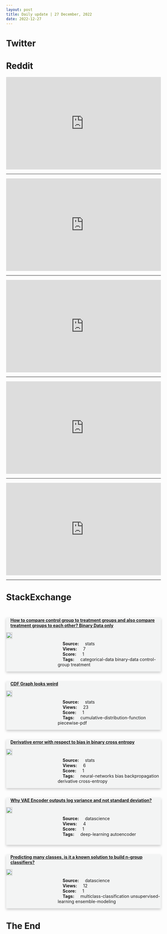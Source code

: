 ```yaml
---
layout: post
title: Daily update | 27 December, 2022
date: 2022-12-27
---
```


<script async src="https://platform.twitter.com/widgets.js" charset="utf-8"></script>


<script src='https://storage.ko-fi.com/cdn/scripts/overlay-widget.js'></script>
<script>
  kofiWidgetOverlay.draw('themldojo', {
    'type': 'floating-chat',
    'floating-chat.donateButton.text': 'Support me',
    'floating-chat.donateButton.background-color': '#f45d22',
    'floating-chat.donateButton.text-color': '#fff'
  });
</script>

# Twitter 

<blockquote class="twitter-tweet"><a href="https://twitter.com/davidzweig/status/1607384657317793792"></a></blockquote>

<blockquote class="twitter-tweet"><a href="https://twitter.com/svpino/status/1607422171818909697"></a></blockquote>

<blockquote class="twitter-tweet"><a href="https://twitter.com/paulabartabajo_/status/1607330402246742016"></a></blockquote>

<blockquote class="twitter-tweet"><a href="https://twitter.com/sparklingruby/status/1607447213432512512"></a></blockquote>

<blockquote class="twitter-tweet"><a href="https://twitter.com/KirkDBorne/status/1607216116656492548"></a></blockquote>

<blockquote class="twitter-tweet"><a href="https://twitter.com/DeepLearningAI_/status/1607405881913708550"></a></blockquote>

<blockquote class="twitter-tweet"><a href="https://twitter.com/ylecun/status/1607492889323380737"></a></blockquote>

<blockquote class="twitter-tweet"><a href="https://twitter.com/slashML/status/1607319768138219520"></a></blockquote>

<blockquote class="twitter-tweet"><a href="https://twitter.com/slashML/status/1607206495510306816"></a></blockquote>

<blockquote class="twitter-tweet"><a href="https://twitter.com/slashML/status/1607334874335137793"></a></blockquote>

# Reddit 

<iframe id="reddit-embed" src="https://www.redditmedia.com/r/MachineLearning/comments/zvbjot/trippy_inkpunk_style_animation_using_stable?ref_source=embed&amp;ref=share&amp;embed=true" sandbox="allow-scripts allow-same-origin allow-popups" style="border: none;" height="300" width="100%" scrolling="yes"></iframe>
<hr style="width:100%;text-align:left;margin-left:0">
<iframe id="reddit-embed" src="https://www.redditmedia.com/r/dataengineering/comments/zvfcjh/discussion_star_schema_and_dimensional_modeling?ref_source=embed&amp;ref=share&amp;embed=true" sandbox="allow-scripts allow-same-origin allow-popups" style="border: none;" height="300" width="100%" scrolling="yes"></iframe>
<hr style="width:100%;text-align:left;margin-left:0">
<iframe id="reddit-embed" src="https://www.redditmedia.com/r/datascience/comments/zvlp61/whats_the_most_stressful_moment_in_your_data?ref_source=embed&amp;ref=share&amp;embed=true" sandbox="allow-scripts allow-same-origin allow-popups" style="border: none;" height="300" width="100%" scrolling="yes"></iframe>
<hr style="width:100%;text-align:left;margin-left:0">
<iframe id="reddit-embed" src="https://www.redditmedia.com/r/datascience/comments/zve9pd/books_to_read_after_the_visual_display_of?ref_source=embed&amp;ref=share&amp;embed=true" sandbox="allow-scripts allow-same-origin allow-popups" style="border: none;" height="300" width="100%" scrolling="yes"></iframe>
<hr style="width:100%;text-align:left;margin-left:0">
<iframe id="reddit-embed" src="https://www.redditmedia.com/r/datascience/comments/zvjp2k/low_average_cosine_similarity_uniqueness?ref_source=embed&amp;ref=share&amp;embed=true" sandbox="allow-scripts allow-same-origin allow-popups" style="border: none;" height="300" width="100%" scrolling="yes"></iframe>
<hr style="width:100%;text-align:left;margin-left:0">

<style>
.card {
box-shadow: 0 4px 8px 0 rgba(0,0,0,0.2);
transition: 0.3s;
width: 100%;
background-color: #F3F4F4;
}
p{
    margin-left:  3em;
    padding-top: 1em;
}
.part2{
    display: grid;
    grid-template-columns: 1fr 3fr;
}
h4{
    margin: 1em;
}

.card:hover {
box-shadow: 0 8px 16px 0 rgba(0,0,0,0.2);
}
b {
padding: 2px 16px;
}
</style>
  
# StackExchange 


  <br>
  <div class="card">
  <h4><a href='https://stats.stackexchange.com/questions/600093/how-to-compare-control-group-to-treatment-groups-and-also-compare-treatment-grou'>How to compare control group to treatment groups and also compare treatment groups to each other? Binary Data only</a></h4> 
  <div class="part2">
      <img src="https://cdn.sstatic.net/Sites/stats/Img/apple-touch-icon@2.png?v=344f57aa10cc" alt="Img missing!" style="width:40%">
      <p><b>Source:</b> stats<br><b>Views:</b> 7<br><b>Score:</b> 1<br><b>Tags:</b> <span class="badge badge-dark">categorical-data</span> <span class="badge badge-dark">binary-data</span> <span class="badge badge-dark">control-group</span> <span class="badge badge-dark">treatment</span></p> 
  </div>
  </div>
      
  <br>
  <div class="card">
  <h4><a href='https://stats.stackexchange.com/questions/600065/cdf-graph-looks-weird'>CDF Graph looks weird</a></h4> 
  <div class="part2">
      <img src="https://cdn.sstatic.net/Sites/stats/Img/apple-touch-icon@2.png?v=344f57aa10cc" alt="Img missing!" style="width:40%">
      <p><b>Source:</b> stats<br><b>Views:</b> 23<br><b>Score:</b> 1<br><b>Tags:</b> <span class="badge badge-dark">cumulative-distribution-function</span> <span class="badge badge-dark">piecewise-pdf</span></p> 
  </div>
  </div>
      
  <br>
  <div class="card">
  <h4><a href='https://stats.stackexchange.com/questions/600129/derivative-error-with-respect-to-bias-in-binary-cross-entropy'>Derivative error with respect to bias in binary cross entropy</a></h4> 
  <div class="part2">
      <img src="https://cdn.sstatic.net/Sites/stats/Img/apple-touch-icon@2.png?v=344f57aa10cc" alt="Img missing!" style="width:40%">
      <p><b>Source:</b> stats<br><b>Views:</b> 6<br><b>Score:</b> 1<br><b>Tags:</b> <span class="badge badge-dark">neural-networks</span> <span class="badge badge-dark">bias</span> <span class="badge badge-dark">backpropagation</span> <span class="badge badge-dark">derivative</span> <span class="badge badge-dark">cross-entropy</span></p> 
  </div>
  </div>
      
  <br>
  <div class="card">
  <h4><a href='https://datascience.stackexchange.com/questions/117317/why-vae-encoder-outputs-log-variance-and-not-standard-deviation'>Why VAE Encoder outputs log variance and not standard deviation?</a></h4> 
  <div class="part2">
      <img src="https://cdn.sstatic.net/Sites/datascience/Img/apple-touch-icon@2.png?v=1c36463984b3" alt="Img missing!" style="width:40%">
      <p><b>Source:</b> datascience<br><b>Views:</b> 4<br><b>Score:</b> 1<br><b>Tags:</b> <span class="badge badge-dark">deep-learning</span> <span class="badge badge-dark">autoencoder</span></p> 
  </div>
  </div>
      
  <br>
  <div class="card">
  <h4><a href='https://datascience.stackexchange.com/questions/117316/predicting-many-classes-is-it-a-known-solution-to-build-n-group-classifiers'>Predicting many classes, is it a known solution to build n-group classifiers?</a></h4> 
  <div class="part2">
      <img src="https://cdn.sstatic.net/Sites/datascience/Img/apple-touch-icon@2.png?v=1c36463984b3" alt="Img missing!" style="width:40%">
      <p><b>Source:</b> datascience<br><b>Views:</b> 12<br><b>Score:</b> 1<br><b>Tags:</b> <span class="badge badge-dark">multiclass-classification</span> <span class="badge badge-dark">unsupervised-learning</span> <span class="badge badge-dark">ensemble-modeling</span></p> 
  </div>
  </div>
      
# The End